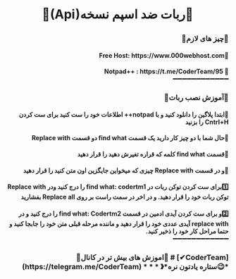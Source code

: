 <h1><p align="center"><stronge>🌟(Api)ربات ضد اسپم نسخه🌟</stronge>
</pre>
<h3 align="right"> <strong>🔻چیز های لازم🔺</strong> 
<h4 dir="rtl">🔹Free Host:  https://www.000webhost.com
<h4 dir="rtl">🔹 Notpad++ : https://t.me/CoderTeam/95
<br>➖➖➖➖➖➖➖➖➖➖➖➖<br>
<h3 align="right"> <strong>🔺آموزش نصب ربات🔻</strong>
<h4 dir="rtl">🔘ابتدا پلاگین را دانلود کنید و با notpad++ اطلاعات خود را ست کنید
برای ست کردن Cntrl+H را بزنید
<h4 dir="rtl">🔘حال شما با دو چیز کار دارید یک قسمت find what دو قسمت Replace with
<h4 dir="rtl">🔘قسمت find what کلمه که قراره تغیرش دهید را قرار دهید
<h4 dir="rtl">🔘و در قسمت Replace with چیزی که میخواین جایگزین اون متن کنید را قرار دهید
<h4 dir="rtl">1️⃣برای ست کردن توکن ربات در find what: codertm1 را درج کنید ودر Replace with توکن ربات خود را قرار دهید. و در اخر در سمت راست بر روی Replace all بفشارید
<h4 dir="rtl">2️⃣و برای ست کردن آیدی ادمین در قسمت find what: Codertm2 را درج کنید و در replace with آیدی عددی خود را قرار دهید و ماننده مرحله قبلی متن خود را جابجا کنید و حتما مراحل کار خود را ذخیر کنید.
<br>➖➖➖➖➖➖➖➖➖➖➖➖<br>
<h3 align="right">🔸اموزش های بیش تر در کانال🔹
# [✔CoderTeam](https://telegram.me/CoderTeam)
* * *
》*ستاره یادتون نره😉*
